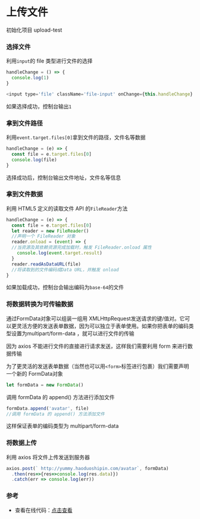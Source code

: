 # 上传文件

初始化项目 upload-test

### 选择文件

利用`input`的 file 类型进行文件的选择

```js
handleChange = () => {
  console.log(1)
}

<input type='file' className='file-input' onChange={this.handleChange} />
```

如果选择成功，控制台输出`1`

### 拿到文件路径

利用`event.target.files[0]`拿到文件的路径，文件名等数据

```js
handleChange = (e) => {
  const file = e.target.files[0]
  console.log(file)
}
```

选择成功后，控制台输出文件地址，文件名等信息

### 拿到文件数据

利用 HTML5 定义的读取文件 API 的`FileReader`方法

```js
handleChange = (e) => {
  const file = e.target.files[0]
  let reader = new FileReader()
  //声明一个 FileReader 对象
  reader.onload = (event) => {
  //当资源及其依赖资源完成加载时，触发 FileReader.onload 属性
    console.log(event.target.result)
  }
  reader.readAsDataURL(file)
  //将读取到的文件编码成Data URL，并触发 onload
}
```

如果加载成功，控制台会输出编码为`base-64`的文件

### 将数据转换为可传输数据

通过FormData对象可以组装一组用 XMLHttpRequest发送请求的键/值对。它可以更灵活方便的发送表单数据，因为可以独立于表单使用。如果你把表单的编码类型设置为multipart/form-data ，就可以进行文件的传输

因为 axios 不能进行文件的直接进行请求发送，这样我们需要利用 form 来进行数据传输

为了更灵活的发送表单数据（当然也可以用`<form>`标签进行包裹）我们需要声明一个新的 FormData对象

```js
let formData = new FormData()
```

调用 formData 的 append() 方法进行添加文件

```js
formData.append('avatar', file)
//调用 formData 的 append() 方法添加文件
```

这样保证表单的编码类型为 multipart/form-data

### 将数据上传

利用 axios 将文件上传发送到服务器

```js
axios.post(` http://yummy.haoduoshipin.com/avatar`, formData)
  .then(res=>{res=>console.log(res.data)})
  .catch(err => console.log(err))
```

### 参考

  - 查看在线代码：[点击查看](https://github.com/l552177239/file-upload)
